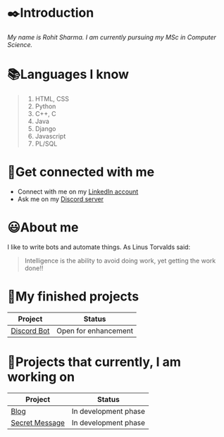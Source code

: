 # ✒️Introduction
*My name is Rohit Sharma. I am currently pursuing my MSc in Computer Science.*


# 📚Languages I know

>1. HTML, CSS
>2. Python
>3. C++, C
>4. Java
>5. Django
>6. Javascript
>7. PL/SQL

# 📲Get connected with me

* Connect with me on my [LinkedIn account](https://www.linkedin.com/in/rohit-sharma-4927311b2/)
* Ask me on my [Discord server](https://discord.gg/2q3AUvPmDE)

# 😃About me

I like to write bots and automate things. 
As Linus Torvalds said:
> Intelligence is the ability to avoid doing work, 
> yet getting the work done!!


# 🏁My finished projects

Project | Status
--------|--------
[Discord Bot](https://github.com/ROHIT318/discord-bot-hitman) | Open for enhancement

# 👷Projects that currently, I am working on

Project | Status
--------|--------
[Blog](https://github.com/ROHIT318/rohit-blog) | In development phase
[Secret Message](https://github.com/ROHIT318/secret-message) | In development phase
